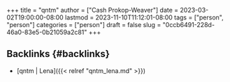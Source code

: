 +++
title = "qntm"
author = ["Cash Prokop-Weaver"]
date = 2023-03-02T19:00:00-08:00
lastmod = 2023-11-10T11:12:01-08:00
tags = ["person", "person"]
categories = ["person"]
draft = false
slug = "0ccb6491-228d-46a0-83e5-0b21059a2c81"
+++

## Backlinks {#backlinks}

-   [qntm | Lena]({{< relref "qntm_lena.md" >}})
